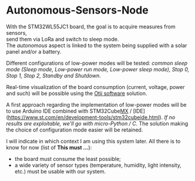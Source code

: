 # Autonomous-Sensors-Node
With the STM32WL55JC1 board, the goal is to acquire measures from sensors, <br> 
send them via LoRa and switch to sleep mode. <br>
The *autonomous* aspect is linked to the system being supplied with a solar panel and/or a battery.

Different configurations of low-power modes will be tested: 
*common sleep mode (Sleep mode, Low-power run mode, Low-power sleep mode), Stop 0, Stop 1, Stop 2, Standby and Shutdown*.

Real-time visualization of the board consumption (current, voltage, power and such) will be possible using the [Otii software](https://www.qoitech.com/software/) solution. 

A first approach regarding the implementation of low-power modes will be to use Arduino IDE combined with STM32Cube[MX](https://www.st.com/en/development-tools/stm32cubemx.html) / [IDE] (https://www.st.com/en/development-tools/stm32cubeide.html).
*If no results are exploitable, we'll go with micro-Python / C.*
The solution making the choice of configuration mode easier will be retained.

I will indicate in which context I am using this system later.
All there is to know for now (list of **This must ...**):
- the board must consume the least possible;
- a wide variety of sensor types (temperature, humidity, light intensity, etc.) must be usable with our system.
